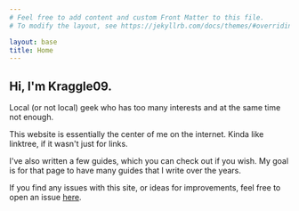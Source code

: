 ```yaml
---
# Feel free to add content and custom Front Matter to this file.
# To modify the layout, see https://jekyllrb.com/docs/themes/#overriding-theme-defaults

layout: base
title: Home
---
```

## Hi, I'm Kraggle09.

Local (or not local) geek who has too many interests and at the same time not enough.

This website is essentially the center of me on the internet. Kinda like linktree, if it wasn't just for links. 

I've also written a few guides, which you can check out if you wish. My goal is for that page to have many guides that I write over the years.

If you find any issues with this site, or ideas for improvements, feel free to open an issue [here](https://github.com/Kraggle09/kraggle09.github.io/issues).